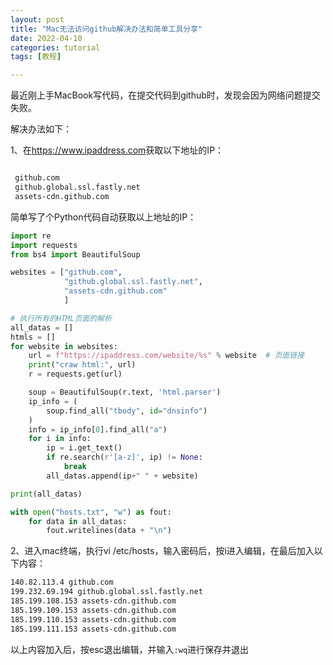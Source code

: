 ```yaml
---
layout: post
title: "Mac无法访问github解决办法和简单工具分享"
date: 2022-04-10
categories: tutorial
tags: [教程]

---
```


最近刚上手MacBook写代码，在提交代码到github时，发现会因为网络问题提交失败。

解决办法如下：

1、在<https://www.ipaddress.com>获取以下地址的IP：

 ```bash

  github.com
  github.global.ssl.fastly.net
  assets-cdn.github.com
 ```

 简单写了个Python代码自动获取以上地址的IP：

 ```python
 import re
 import requests
 from bs4 import BeautifulSoup
 
 websites = ["github.com",
             "github.global.ssl.fastly.net",
             "assets-cdn.github.com"
             ]
 
 # 执行所有的HTML页面的解析
 all_datas = []
 htmls = []
 for website in websites:
     url = f"https://ipaddress.com/website/%s" % website  # 页面链接
     print("craw html:", url)
     r = requests.get(url)
 
     soup = BeautifulSoup(r.text, 'html.parser')
     ip_info = (
         soup.find_all("tbody", id="dnsinfo")
     )
     info = ip_info[0].find_all("a")
     for i in info:
         ip = i.get_text()
         if re.search(r'[a-z]', ip) != None:
             break
         all_datas.append(ip+" " + website)
 
 print(all_datas)
 
 with open("hosts.txt", "w") as fout:
     for data in all_datas:
         fout.writelines(data + "\n")
 ```

2、进入mac终端，执行vi /etc/hosts，输入密码后，按i进入编辑，在最后加入以下内容：

 ```bash
 140.82.113.4 github.com
 199.232.69.194 github.global.ssl.fastly.net
 185.199.108.153 assets-cdn.github.com
 185.199.109.153 assets-cdn.github.com
 185.199.110.153 assets-cdn.github.com
 185.199.111.153 assets-cdn.github.com
 ```

  以上内容加入后，按esc退出编辑，并输入`:wq`进行保存并退出
